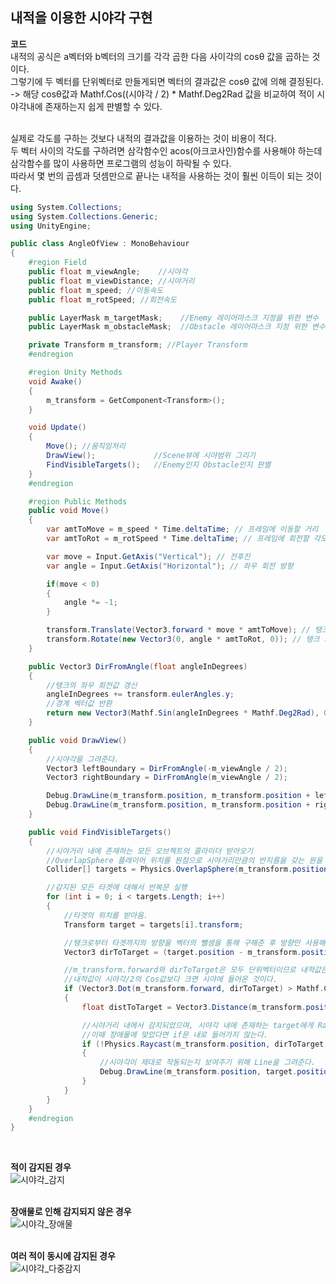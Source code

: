 ## 내적을 이용한 시야각 구현<br>

**코드**<br>
내적의 공식은 a벡터와 b벡터의 크기를 각각 곱한 다음 사이각의 cosθ 값을 곱하는 것이다.<br>
그렇기에 두 벡터를 단위벡터로 만들게되면 벡터의 결과값은 cosθ 값에 의해 결정된다.<br>
-> 해당 cosθ값과 Mathf.Cos((시야각 / 2) * Mathf.Deg2Rad 값을 비교하여 적이 시야각내에 존재하는지 쉽게 판별할 수 있다.<br>
<br>

실제로 각도를 구하는 것보다 내적의 결과값을 이용하는 것이 비용이 적다.<br>
두 벡터 사이의 각도를 구하려면 삼각함수인 acos(아크코사인)함수를 사용해야 하는데<br>
삼각함수를 많이 사용하면 프로그램의 성능이 하락될 수 있다.<br>
따라서 몇 번의 곱셈과 덧셈만으로 끝나는 내적을 사용하는 것이 훨씬 이득이 되는 것이다.<br>

```c#
using System.Collections;
using System.Collections.Generic;
using UnityEngine;

public class AngleOfView : MonoBehaviour
{
    #region Field
    public float m_viewAngle;    //시야각
    public float m_viewDistance; //시야거리
    public float m_speed; //이동속도
    public float m_rotSpeed; //회전속도

    public LayerMask m_targetMask;    //Enemy 레이어마스크 지정을 위한 변수
    public LayerMask m_obstacleMask;  //Obstacle 레이어마스크 지정 위한 변수

    private Transform m_transform; //Player Transform
    #endregion

    #region Unity Methods
    void Awake()
    {
        m_transform = GetComponent<Transform>();
    }

    void Update()
    {
        Move(); //움직임처리
        DrawView();             //Scene뷰에 시야범위 그리기
        FindVisibleTargets();   //Enemy인지 Obstacle인지 판별
    }
    #endregion

    #region Public Methods
    public void Move()
    {
        var amtToMove = m_speed * Time.deltaTime; // 프레임에 이동할 거리
        var amtToRot = m_rotSpeed * Time.deltaTime; // 프레임에 회전할 각도

        var move = Input.GetAxis("Vertical"); // 전후진
        var angle = Input.GetAxis("Horizontal"); // 좌우 회전 방향

        if(move < 0)
        {
            angle *= -1;
        }

        transform.Translate(Vector3.forward * move * amtToMove); // 탱크 전후진
        transform.Rotate(new Vector3(0, angle * amtToRot, 0)); // 탱크 회전
    }

    public Vector3 DirFromAngle(float angleInDegrees)
    {
        //탱크의 좌우 회전값 갱신
        angleInDegrees += transform.eulerAngles.y;
        //경계 벡터값 반환
        return new Vector3(Mathf.Sin(angleInDegrees * Mathf.Deg2Rad), 0, Mathf.Cos(angleInDegrees * Mathf.Deg2Rad));
    }

    public void DrawView()
    {
        //시야각을 그려준다.
        Vector3 leftBoundary = DirFromAngle(-m_viewAngle / 2);
        Vector3 rightBoundary = DirFromAngle(m_viewAngle / 2);

        Debug.DrawLine(m_transform.position, m_transform.position + leftBoundary * m_viewDistance, Color.green);
        Debug.DrawLine(m_transform.position, m_transform.position + rightBoundary * m_viewDistance, Color.green);
    }

    public void FindVisibleTargets()
    {
        //시야거리 내에 존재하는 모든 오브젝트의 콜라이더 받아오기
        //OverlapSphere 플레이어 위치를 원점으로 시야거리만큼의 반지름을 갖는 원을 그려 해당 내에 포함되는 오브젝트들을 감지하는 메소드임.
        Collider[] targets = Physics.OverlapSphere(m_transform.position, m_viewDistance, m_targetMask);

        //감지된 모든 타겟에 대해서 반복문 실행
        for (int i = 0; i < targets.Length; i++)
        {
            //타겟의 위치를 받아옴.
            Transform target = targets[i].transform;

            //탱크로부터 타겟까지의 방향을 벡터의 뺄셈을 통해 구해준 후 방향만 사용해도 되니 단위벡터로 만들어준다.
            Vector3 dirToTarget = (target.position - m_transform.position).normalized;

            //m_transform.forward와 dirToTarget은 모두 단위벡터이므로 내적값은 두 벡터가 이루는 각의 Cos값과 같다. -> cos값으로 비교해주면 된다는 뜻
            //내적값이 시야각/2의 Cos값보다 크면 시야에 들어온 것이다.
            if (Vector3.Dot(m_transform.forward, dirToTarget) > Mathf.Cos((m_viewAngle / 2) * Mathf.Deg2Rad))
            {
                float distToTarget = Vector3.Distance(m_transform.position, target.position);

                //시야거리 내에서 감지되었으며, 시야각 내에 존재하는 target에게 Ray를 발사
                //이때 장애물에 맞았다면 if문 내로 들어가지 않는다.
                if (!Physics.Raycast(m_transform.position, dirToTarget, distToTarget, m_obstacleMask))
                {
                    //시야각이 제대로 작동되는지 보여주기 위해 Line을 그려준다.
                    Debug.DrawLine(m_transform.position, target.position, Color.red);
                }
            }
        }
    }
    #endregion
}
```
<br>

**적이 감지된 경우**<br>
![시야각_감지](https://user-images.githubusercontent.com/43705434/119023850-65b1e380-b9dd-11eb-86e3-c65f02e6bc68.PNG)<br>
<br>

**장애물로 인해 감지되지 않은 경우**<br>
![시야각_장애물](https://user-images.githubusercontent.com/43705434/119023845-6480b680-b9dd-11eb-8a8c-5b02e0b75568.PNG)<br>
<br>

**여러 적이 동시에 감지된 경우**<br>
![시야각_다중감지](https://user-images.githubusercontent.com/43705434/119023851-65b1e380-b9dd-11eb-8d24-1cfdb745abaf.PNG)<br>
<br>
